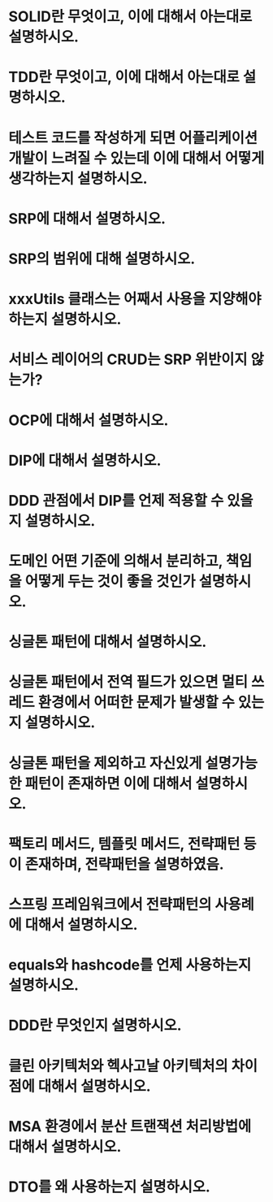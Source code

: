 # SOLID란 무엇이고, 이에 대해서 아는대로 설명하시오.
# TDD란 무엇이고, 이에 대해서 아는대로 설명하시오.
# 테스트 코드를 작성하게 되면 어플리케이션 개발이 느려질 수 있는데 이에 대해서 어떻게 생각하는지 설명하시오. 
# SRP에 대해서 설명하시오.
# SRP의 범위에 대해 설명하시오.
# xxxUtils 클래스는 어째서 사용을 지양해야하는지 설명하시오.
# 서비스 레이어의 CRUD는 SRP 위반이지 않는가? 
# OCP에 대해서 설명하시오.
# DIP에 대해서 설명하시오.
# DDD 관점에서 DIP를 언제 적용할 수 있을지 설명하시오. 
# 도메인 어떤 기준에 의해서 분리하고, 책임을 어떻게 두는 것이 좋을 것인가 설명하시오.
# 싱글톤 패턴에 대해서 설명하시오.
# 싱글톤 패턴에서 전역 필드가 있으면 멀티 쓰레드 환경에서 어떠한 문제가 발생할 수 있는지 설명하시오.
# 싱글톤 패턴을 제외하고 자신있게 설명가능한 패턴이 존재하면 이에 대해서 설명하시오.
# 팩토리 메서드, 템플릿 메서드, 전략패턴 등이 존재하며, 전략패턴을 설명하였음.
# 스프링 프레임워크에서 전략패턴의 사용례에 대해서 설명하시오.
# equals와 hashcode를 언제 사용하는지 설명하시오. 
# DDD란 무엇인지 설명하시오. 
# 클린 아키텍처와 헥사고날 아키텍처의 차이점에 대해서 설명하시오.
# MSA 환경에서 분산 트랜잭션 처리방법에 대해서 설명하시오. 
# DTO를 왜 사용하는지 설명하시오. 
